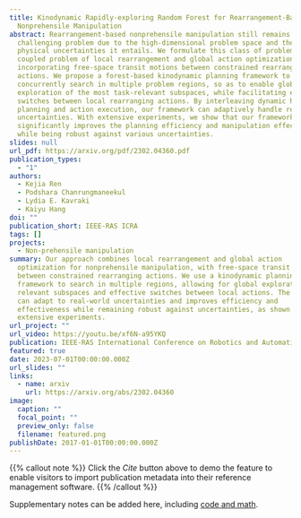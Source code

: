 ```yaml
---
title: Kinodynamic Rapidly-exploring Random Forest for Rearrangement-Based
  Nonprehensile Manipulation
abstract: Rearrangement-based nonprehensile manipulation still remains as a
  challenging problem due to the high-dimensional problem space and the complex
  physical uncertainties it entails. We formulate this class of problems as a
  coupled problem of local rearrangement and global action optimization by
  incorporating free-space transit motions between constrained rearranging
  actions. We propose a forest-based kinodynamic planning framework to
  concurrently search in multiple problem regions, so as to enable global
  exploration of the most task-relevant subspaces, while facilitating effective
  switches between local rearranging actions. By interleaving dynamic horizon
  planning and action execution, our framework can adaptively handle real-world
  uncertainties. With extensive experiments, we show that our framework
  significantly improves the planning efficiency and manipulation effectiveness
  while being robust against various uncertainties.
slides: null
url_pdf: https://arxiv.org/pdf/2302.04360.pdf
publication_types:
  - "1"
authors:
  - Kejia Ren
  - Podshara Chanrungmaneekul
  - Lydia E. Kavraki
  - Kaiyu Hang
doi: ""
publication_short: IEEE-RAS ICRA
tags: []
projects:
  - Non-prehensile manipulation
summary: Our approach combines local rearrangement and global action
  optimization for nonprehensile manipulation, with free-space transit motions
  between constrained rearranging actions. We use a kinodynamic planning
  framework to search in multiple regions, allowing for global exploration of
  relevant subspaces and effective switches between local actions. The framework
  can adapt to real-world uncertainties and improves efficiency and
  effectiveness while remaining robust against uncertainties, as shown by
  extensive experiments.
url_project: ""
url_video: https://youtu.be/xf6N-a95YKQ
publication: IEEE-RAS International Conference on Robotics and Automation
featured: true
date: 2023-07-01T00:00:00.000Z
url_slides: ""
links:
  - name: arxiv
    url: https://arxiv.org/abs/2302.04360
image:
  caption: ""
  focal_point: ""
  preview_only: false
  filename: featured.png
publishDate: 2017-01-01T00:00:00.000Z
---
```


{{% callout note %}}
Click the _Cite_ button above to demo the feature to enable visitors to import publication metadata into their reference management software.
{{% /callout %}}

Supplementary notes can be added here, including [code and math](https://arxiv.org/abs/2302.04360).
